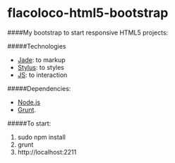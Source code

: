 # flacoloco-html5-bootstrap
####My bootstrap to start responsive HTML5 projects: 

#####Technologies
* [Jade](http://jade-lang.com): to markup
* [Stylus](https://learnboost.github.io/stylus/): to styles
* [JS](http://vanilla-js.com/): to interaction

#####Dependencies:
* [Node.js](http://nodejs.org)
* [Grunt](http://gruntjs.com/getting-started).

#####To start:
1. sudo npm install
2. grunt
3. http://localhost:2211